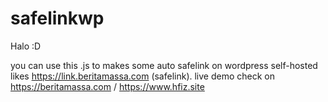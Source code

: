 # safelinkwp

Halo :D

you can use this .js to makes some auto safelink on wordpress self-hosted likes https://link.beritamassa.com (safelink). live demo check on https://beritamassa.com / https://www.hfiz.site
